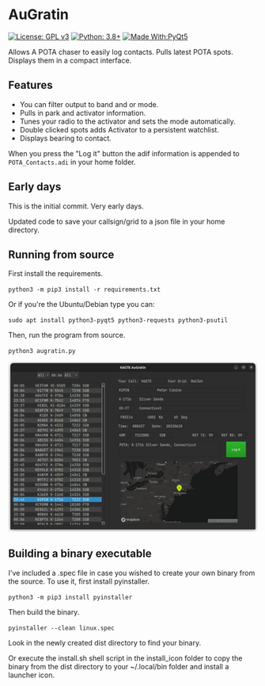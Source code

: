 # AuGratin

[![License: GPL v3](https://img.shields.io/badge/License-GPLv3-blue.svg)](https://www.gnu.org/licenses/gpl-3.0)  [![Python: 3.8+](https://img.shields.io/badge/python-3.8+-blue.svg)](https://www.python.org/downloads/)  [![Made With:PyQt5](https://img.shields.io/badge/Made%20with-PyQt5-red)](https://pypi.org/project/PyQt5/)

Allows A POTA chaser to easily log contacts. Pulls latest POTA spots. Displays them in a compact interface. 

## Features
* You can filter output to band and or mode.
* Pulls in park and activator information.
* Tunes your radio to the activator and sets the mode automatically. 
* Double clicked spots adds Activator to a persistent watchlist.
* Displays bearing to contact.

When you press the "Log it" button the adif information is appended to `POTA_Contacts.adi` in your home folder.

## Early days

This is the initial commit. Very early days.

Updated code to save your callsign/grid to a json file in your home directory.

## Running from source

First install the requirements.

`python3 -m pip3 install -r requirements.txt`

Or if you're the Ubuntu/Debian type you can:

`sudo apt install python3-pyqt5 python3-requests python3-psutil`

Then, run the program from source.

`python3 augratin.py`

![screenshot](pic/screenshot.png)

## Building a binary executable

I've included a .spec file in case you wished to create your own binary from the source. To use it, first install pyinstaller.

`python3 -m pip3 install pyinstaller`

Then build the binary.

`pyinstaller --clean linux.spec`

Look in the newly created dist directory to find your binary.

Or execute the install.sh shell script in the install_icon folder to copy the binary from the dist directory to your ~/.local/bin folder and install a launcher icon.
 